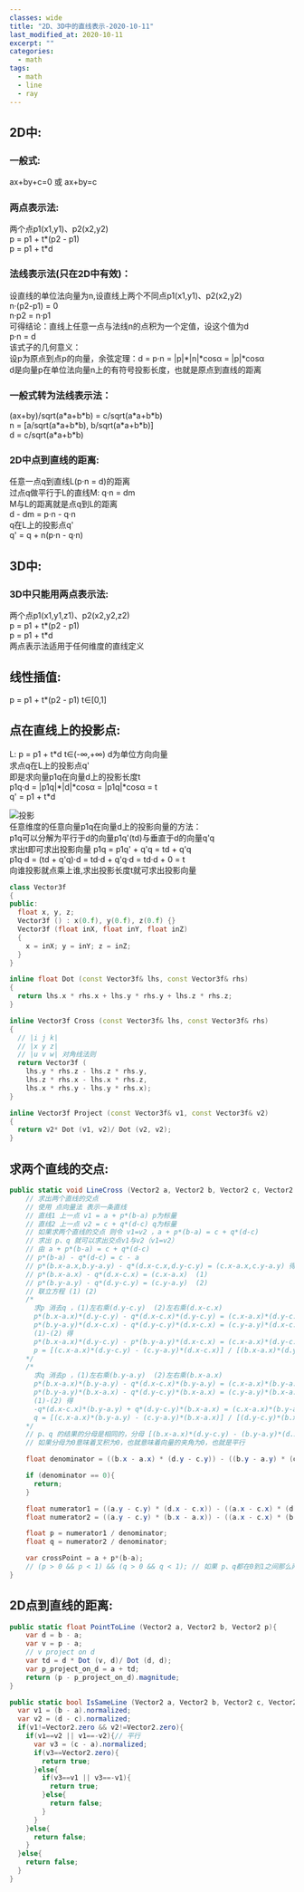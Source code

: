```yaml
---
classes: wide
title: "2D、3D中的直线表示-2020-10-11"
last_modified_at: 2020-10-11
excerpt: ""
categories:
  - math
tags:
  - math
  - line
  - ray
---
```


## 2D中:

### 一般式:
ax+by+c=0 或 ax+by=c 

### 两点表示法:
两个点p1(x1,y1)、p2(x2,y2)  
p = p1 + t\*(p2 - p1)  
p = p1 + t\*d  

### 法线表示法(只在2D中有效)：
设直线的单位法向量为n,设直线上两个不同点p1(x1,y1)、p2(x2,y2)  
n·(p2-p1) = 0  
n·p2 = n·p1  
可得结论：直线上任意一点与法线n的点积为一个定值，设这个值为d  
p·n = d  
该式子的几何意义：  
设p为原点到点p的向量，余弦定理：d = p·n = |p|\*|n|\*cosα = |p|\*cosα  
d是向量p在单位法向量n上的有符号投影长度，也就是原点到直线的距离  

### 一般式转为法线表示法：
(ax+by)/sqrt(a\*a+b\*b) = c/sqrt(a\*a+b\*b)  
n = [a/sqrt(a\*a+b\*b), b/sqrt(a\*a+b\*b)]  
d = c/sqrt(a\*a+b\*b)

### 2D中点到直线的距离:
任意一点q到直线L(p·n = d)的距离  
过点q做平行于L的直线M: q·n = dm  
M与L的距离就是点q到L的距离  
d - dm = p·n - q·n  
q在L上的投影点q'  
q' = q + n(p·n - q·n) 

## 3D中:

### 3D中只能用两点表示法:
两个点p1(x1,y1,z1)、p2(x2,y2,z2)  
p = p1 + t\*(p2 - p1)  
p = p1 + t\*d  
两点表示法适用于任何维度的直线定义

## 线性插值:
p = p1 + t\*(p2 - p1) t∈[0,1]  

## 点在直线上的投影点:
L: p = p1 + t\*d  t∈(-∞,+∞)  d为单位方向向量  
求点q在L上的投影点q'  
即是求向量p1q在向量d上的投影长度t  
p1q·d = |p1q|\*|d|\*cosα = |p1q|\*cosα = t  
q' = p1 + t\*d

![投影](/assets/images/touying.png)  
任意维度的任意向量p1q在向量d上的投影向量的方法：  
p1q可以分解为平行于d的向量p1q'(td)与垂直于d的向量q'q  
求出t即可求出投影向量
p1q = p1q' + q'q = td + q'q  
p1q·d = (td + q'q)·d = td·d + q'q·d = td·d + 0 = t  
向谁投影就点乘上谁,求出投影长度t就可求出投影向量  

```cpp
class Vector3f
{
public:
  float x, y, z;
  Vector3f () : x(0.f), y(0.f), z(0.f) {}
  Vector3f (float inX, float inY, float inZ)	
  { 
    x = inX; y = inY; z = inZ; 
  }
}

inline float Dot (const Vector3f& lhs, const Vector3f& rhs)
{ 
  return lhs.x * rhs.x + lhs.y * rhs.y + lhs.z * rhs.z; 
}

inline Vector3f Cross (const Vector3f& lhs, const Vector3f& rhs)
{
  // |i j k|
  // |x y z|
  // |u v w| 对角线法则  
  return Vector3f (
    lhs.y * rhs.z - lhs.z * rhs.y,
    lhs.z * rhs.x - lhs.x * rhs.z,
    lhs.x * rhs.y - lhs.y * rhs.x);
}

inline Vector3f Project (const Vector3f& v1, const Vector3f& v2)
{ 
  return v2* Dot (v1, v2)/ Dot (v2, v2); 
}
```

## 求两个直线的交点:

```csharp
public static void LineCross (Vector2 a, Vector2 b, Vector2 c, Vector2 d){
    // 求出两个直线的交点
    // 使用 点向量法 表示一条直线
    // 直线1 上一点 v1 = a + p*(b-a) p为标量
    // 直线2 上一点 v2 = c + q*(d-c) q为标量
    // 如果求两个直线的交点 则令 v1=v2 ，a + p*(b-a) = c + q*(d-c)
    // 求出 p、q 就可以求出交点v1与v2（v1=v2）
    // 由 a + p*(b-a) = c + q*(d-c)
    // p*(b-a) - q*(d-c) = c - a
    // p*(b.x-a.x,b.y-a.y) - q*(d.x-c.x,d.y-c.y) = (c.x-a.x,c.y-a.y) 得如下两个式子：
    // p*(b.x-a.x) - q*(d.x-c.x) = (c.x-a.x)  (1)
    // p*(b.y-a.y) - q*(d.y-c.y) = (c.y-a.y)  (2)
    // 联立方程 (1) (2)
    /*
      求p 消去q ，(1)左右乘(d.y-c.y)  (2)左右乘(d.x-c.x)
      p*(b.x-a.x)*(d.y-c.y) - q*(d.x-c.x)*(d.y-c.y) = (c.x-a.x)*(d.y-c.y)  (1)
      p*(b.y-a.y)*(d.x-c.x) - q*(d.y-c.y)*(d.x-c.x) = (c.y-a.y)*(d.x-c.x)  (2)
      (1)-(2) 得
      p*(b.x-a.x)*(d.y-c.y) - p*(b.y-a.y)*(d.x-c.x) = (c.x-a.x)*(d.y-c.y) - (c.y-a.y)*(d.x-c.x)
      p = [(c.x-a.x)*(d.y-c.y) - (c.y-a.y)*(d.x-c.x)] / [(b.x-a.x)*(d.y-c.y) - (b.y-a.y)*(d.x-c.x)]
    */
    /*
      求q 消去p ，(1)左右乘(b.y-a.y)  (2)左右乘(b.x-a.x)
      p*(b.x-a.x)*(b.y-a.y) - q*(d.x-c.x)*(b.y-a.y) = (c.x-a.x)*(b.y-a.y)  (1)
      p*(b.y-a.y)*(b.x-a.x) - q*(d.y-c.y)*(b.x-a.x) = (c.y-a.y)*(b.x-a.x)  (2)
      (1)-(2) 得
      -q*(d.x-c.x)*(b.y-a.y) + q*(d.y-c.y)*(b.x-a.x) = (c.x-a.x)*(b.y-a.y) - (c.y-a.y)*(b.x-a.x)
      q = [(c.x-a.x)*(b.y-a.y) - (c.y-a.y)*(b.x-a.x)] / [(d.y-c.y)*(b.x-a.x) - (d.x-c.x)*(b.y-a.y)]
    */
    // p、q 的结果的分母是相同的，分母 [(b.x-a.x)*(d.y-c.y) - (b.y-a.y)*(d.x-c.x)] 为 向量ab与向量cd的叉积
    // 如果分母为0意味着叉积为0，也就意味着向量的夹角为0，也就是平行

    float denominator = ((b.x - a.x) * (d.y - c.y)) - ((b.y - a.y) * (d.x - c.x));

    if (denominator == 0){
      return;
    }

    float numerator1 = ((a.y - c.y) * (d.x - c.x)) - ((a.x - c.x) * (d.y - c.y));
    float numerator2 = ((a.y - c.y) * (b.x - a.x)) - ((a.x - c.x) * (b.y - a.y));

    float p = numerator1 / denominator;
    float q = numerator2 / denominator;

    var crossPoint = a + p*(b-a);
    // (p > 0 && p < 1) && (q > 0 && q < 1); // 如果 p、q都在0到1之间那么两个线段是相交的
}

```

## 2D点到直线的距离:
```csharp
public static float PointToLine (Vector2 a, Vector2 b, Vector2 p){
    var d = b - a;
    var v = p - a;
    // v project on d
    var td = d * Dot (v, d)/ Dot (d, d);
    var p_project_on_d = a + td;
    return (p - p_project_on_d).magnitude;
}
```

```csharp
public static bool IsSameLine (Vector2 a, Vector2 b, Vector2 c, Vector2 d){
  var v1 = (b - a).normalized;
  var v2 = (d - c).normalized;
  if(v1!=Vector2.zero && v2!=Vector2.zero){
    if(v1==v2 || v1==-v2){// 平行
      var v3 = (c - a).normalized;
      if(v3==Vector2.zero){
        return true;
      }else{
        if(v3==v1 || v3==-v1){
          return true;
        }else{
          return false;
        }
      }
    }else{
      return false;
    }
  }else{
    return false;
  }
}
```
